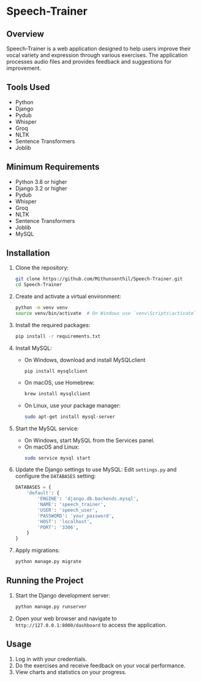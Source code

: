 # Speech-Trainer

## Overview
Speech-Trainer is a web application designed to help users improve their vocal variety and expression through various exercises. The application processes audio files and provides feedback and suggestions for improvement.

## Tools Used
- Python
- Django
- Pydub
- Whisper
- Groq
- NLTK
- Sentence Transformers
- Joblib

## Minimum Requirements
- Python 3.8 or higher
- Django 3.2 or higher
- Pydub
- Whisper
- Groq
- NLTK
- Sentence Transformers
- Joblib
- MySQL

## Installation

1. Clone the repository:
    ```sh
    git clone https://github.com/Mithunsenthil/Speech-Trainer.git
    cd Speech-Trainer
    ```

2. Create and activate a virtual environment:
    ```sh
    python -m venv venv
    source venv/bin/activate  # On Windows use `venv\Scripts\activate`
    ```

3. Install the required packages:
    ```sh
    pip install -r requirements.txt
    ```

4. Install MySQL:
    - On Windows, download and install MySQLclient 
        ``` 
        pip install mysqlclient
        ```
    - On macOS, use Homebrew:
        ```sh
        brew install mysqlclient
        ```
    - On Linux, use your package manager:
        ```sh
        sudo apt-get install mysql-server
        ```

5. Start the MySQL service:
    - On Windows, start MySQL from the Services panel.
    - On macOS and Linux:
        ```sh
        sudo service mysql start
        ```

6. Update the Django settings to use MySQL:
    Edit `settings.py` and configure the `DATABASES` setting:
    ```python
    DATABASES = {
        'default': {
            'ENGINE': 'django.db.backends.mysql',
            'NAME': 'speech_trainer',
            'USER': 'speech_user',
            'PASSWORD': 'your_password',
            'HOST': 'localhost',
            'PORT': '3306',
        }
    }
    ```

7. Apply migrations:
    ```sh
    python manage.py migrate
    ```

## Running the Project

1. Start the Django development server:
    ```sh
    python manage.py runserver
    ```

2. Open your web browser and navigate to `http://127.0.0.1:8000/dashboard` to access the application.

## Usage

1. Log in with your credentials.
2. Do the exercises and receive feedback on your vocal performance.
3. View charts and statistics on your progress.

